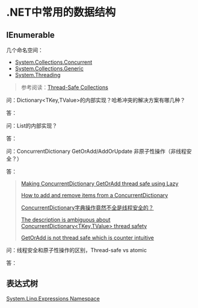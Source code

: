 # .NET中常用的数据结构

## IEnumerable
几个命名空间：

+ [System.Collections.Concurrent](https://docs.microsoft.com/en-us/dotnet/api/system.collections.concurrent?view=net-6.0)
+ [System.Collections.Generic](https://docs.microsoft.com/en-us/dotnet/api/system.collections.generic?view=net-6.0)
+ [System.Threading](https://learn.microsoft.com/en-us/dotnet/api/system.threading?view=net-6.0)

> 参考阅读：[Thread-Safe Collections](https://docs.microsoft.com/en-us/dotnet/standard/collections/thread-safe/)

问：Dictionary<TKey,TValue>的内部实现？哈希冲突的解决方案有哪几种？

答：

问：List<T>的内部实现？

答：

问：ConcurrentDictionary GetOrAdd/AddOrUpdate 非原子性操作（非线程安全？）

答：

> [Making ConcurrentDictionary GetOrAdd thread safe using Lazy](https://andrewlock.net/making-getoradd-on-concurrentdictionary-thread-safe-using-lazy/)
>
> [How to add and remove items from a ConcurrentDictionary](https://learn.microsoft.com/en-us/dotnet/standard/collections/thread-safe/how-to-add-and-remove-items?redirectedfrom=MSDN)
>
> [ConcurrentDictionary字典操作竟然不全是线程安全的？](https://mp.weixin.qq.com/s/26mqwUpt4ki5dkg9yk1L5w)
>
> [The description is ambiguous about ConcurrentDictionary<TKey,TValue> thread safety](https://github.com/dotnet/dotnet-api-docs/issues/8441)
>
> [GetOrAdd is not thread safe which is counter intuitive](https://github.com/dotnet/docs/issues/7704)

问：线程安全和原子性操作的区别，Thread-safe vs atomic

答：

## 表达式树

[System.Linq.Expressions Namespace](https://docs.microsoft.com/en-us/dotnet/api/system.linq.expressions?view=net-6.0)